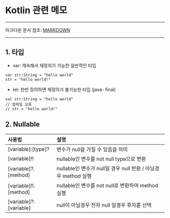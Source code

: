 # Kotlin 관련 메모
***
마크다운 문서 참조: [MARKDOWN](https://gist.github.com/ihoneymon/652be052a0727ad59601)
***
## 1. 타입
* var: 계속해서 재정의가 가능한 일반적인 타입
```
var str:String = "hello world"
str = "hello world!"
```
* let: 한번 정의하면 재정의가 불가능한 타입 (java- final)
```
val str:String = "hello world"
// 컴파일 오류
// str = "hello world!"
```

## 2. Nullable
|사용법|설명|
|:---|:---------|
| [variable]:[type]?|변수가 null을 가질 수 있음을 의미|
| [variable]!!|nullable인 변수를 not null type으로 변환|
| [variable]?.[method]|nullable인 변수가 null일 경우 null 반환 / 아닐경우 method 실행|
| [variable]!!.[method]|nullable인 변수를 not null로 변환하여 method실행|
| [variable]?:[variable]|null이 아닐경우 전자 null 일경우 후자를 선택|


